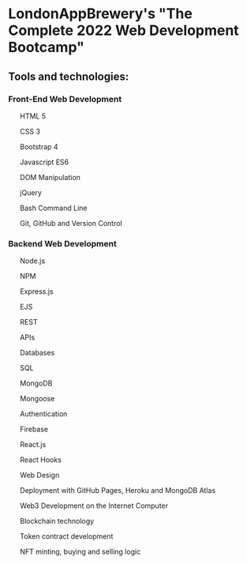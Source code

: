 <h1>LondonAppBrewery's "The Complete 2022 Web Development Bootcamp"</h1>

<h2><strong>Tools and technologies:</strong></h2>

<h3>Front-End Web Development</h3>
<ul>
HTML 5

CSS 3

Bootstrap 4

Javascript ES6

DOM Manipulation

jQuery

Bash Command Line

Git, GitHub and Version Control</ul>

<h3>Backend Web Development</h3>
<ul>

Node.js

NPM

Express.js

EJS

REST

APIs

Databases

SQL

MongoDB

Mongoose

Authentication

Firebase

React.js

React Hooks

Web Design

Deployment with GitHub Pages, Heroku and MongoDB Atlas

Web3 Development on the Internet Computer

Blockchain technology

Token contract development

NFT minting, buying and selling logic</ul>

